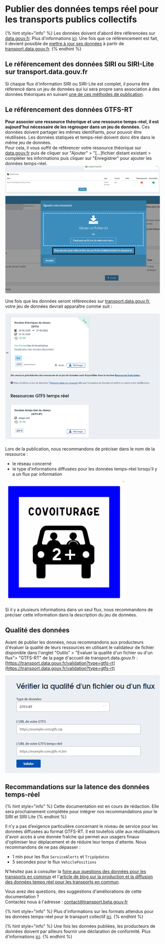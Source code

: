 # Publier des données temps réel pour les transports publics collectifs

{% hint style="info" %}
Les données doivent d'abord être référencées sur [data.gouv.fr](https://www.data.gouv.fr/fr/). Plus d'informations [ici](https://doc.transport.data.gouv.fr/producteurs/comment-et-pourquoi-les-producteurs-de-donnees-utilisent-ils-le-pan). Une fois que ce référencement est fait, il devient possible de [mettre à jour ses données](https://doc.transport.data.gouv.fr/producteurs/mettre-a-jour-des-donnees) à partir de [transport.data.gouv.fr](https://transport.data.gouv.fr/).
{% endhint %}

## Le référencement des données SIRI ou SIRI-Lite sur transport.data.gouv.fr

Si chaque flux d'information SIRI ou SIRI-Lite est complet, il pourra être réferencé dans un jeu de données qui lui sera propre sans association à des données théoriques en suivant [une de ces méthodes de publication](https://doc.transport.data.gouv.fr/producteurs/comment-et-pourquoi-les-producteurs-de-donnees-utilisent-ils-le-pan/publier-un-jeu-de-donnees).

## Le référencement des données GTFS-RT&#x20;

**Pour associer une ressource théorique et une ressource temps-réel, il est aujourd'hui nécessaire de les regrouper dans un jeu de données.** Ces données doivent partager les mêmes identifiants, pour pouvoir être réutilisées. Les données statiques et temps-réel doivent donc être dans le même jeu de données. \
Pour cela, il vous suffit de référencer votre ressource théorique sur [data.gouv.fr](https://www.data.gouv.fr/fr/) puis de cliquer sur "Ajouter" > "\[...]fichier distant existant  > compléter les informations puis cliquer sur "Enregistrer" pour ajouter les données temps-réel. \
<img src="../../../.gitbook/assets/image (174) (2).png" alt="" data-size="line"><img src="../../../.gitbook/assets/image (176) (1) (1).png" alt="" data-size="line">

Une fois que les données seront référencées sur [transport.data.gouv.fr](https://transport.data.gouv.fr/), votre jeu de données devrait apparaître comme suit :&#x20;

![Jeu de données contenant un GTFS et un GTFS-RT ](<../../../.gitbook/assets/image (170) (2).png>)

Lors de la publication, nous recommandons de préciser dans le nom de la ressource :&#x20;

* le réseau concerné
* le type d'informations diffusées pour les données temps-réel lorsqu'il y a un flux par information

![](<../../../.gitbook/assets/image (169) (1) (1).png>)

Si il y a plusieurs informations dans un seul flux, nous recommandons de préciser cette information dans la description du jeu de données.

## **Qualité des données**&#x20;

Avant de publier les données, nous recommandons aux producteurs d'évaluer la qualité de leurs ressources en utilisant le validateur de fichier disponible dans l'onglet "Outils" > "Evaluer la qualité d'un fichier ou d'un flux"> "GTFS-RT" de la page d'accueil de transport.data.gouv.fr : [https://transport.data.gouv.fr/validation?type=gtfs-rt](https://transport.data.gouv.fr/validation?type=gtfs-rt)

![](<../../../.gitbook/assets/image (180) (1) (1).png>)

## Recommandations sur la latence des données temps-réel&#x20;

{% hint style="info" %}
Cette documentation est en cours de rédaction. Elle sera prochainement complétée pour intégrer nos recommandations pour le SIRI et SIRI Lite&#x20;
{% endhint %}

Il n’y a pas d’exigence particulière concernant le niveau de service pour les données diffusées au format GTFS-RT. Il est toutefois utile aux réutilisateurs d'avoir accès à une donnée fraîche qui permet aux usagers finaux d'optimiser leur déplacement et de réduire leur temps d'attente. Nous recommandons de ne pas dépasser :&#x20;

* 1 min pour les flux `ServiceAlerts` et `TripUpdates`&#x20;
* 5 secondes pour le flux `VehiclePositions`



N'hésitez pas à consulter la [foire aux questions des données pour les transports en commun](https://doc.transport.data.gouv.fr/foire-aux-questions-1/donnees-temps-reel-des-transports-en-commun) et l'[article de blog sur la production et la diffusion des données temps réel pour les transports en commun](https://blog.transport.data.gouv.fr/billets/la-production-des-donn%C3%A9es-temps-r%C3%A9el-interview-avec-diff%C3%A9rents-producteurs-de-donn%C3%A9es/).



Vous avez des questions, des suggestions d'améliorations de cette documentation ? \
Contactez nous à l'adresse : [contact@transport.beta.gouv.fr](mailto:contact@transport.beta.gouv.fr)



{% hint style="info" %}
Plus d'informations sur les formats attendus pour les données temps-réel pour le transport collectif [ici](https://doc.transport.data.gouv.fr/producteurs/operateurs-de-transport-regulier-de-personnes/temps-reel-des-transports-en-commun).
{% endhint %}

{% hint style="info" %}
Une fois les données publiées, les producteurs de données doivent par ailleurs fournir une déclaration de conformité. Plus d'informations [ici](https://doc.transport.data.gouv.fr/presentation-et-mode-demploi-du-pan/declaration-de-conformite#vous-etes-producteur-de-donnees).&#x20;
{% endhint %}
